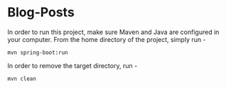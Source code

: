 # Blog-Posts

In order to run this project, make sure Maven and Java are configured in your computer. From the home directory of the project, simply run - 
```
mvn spring-boot:run
```

In order to remove the target directory, run - 

```
mvn clean
```
